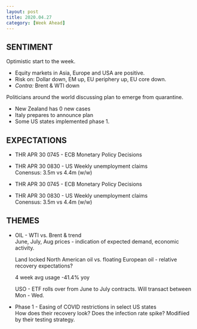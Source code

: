 ```yaml
---
layout: post
title: 2020.04.27
category: [Week Ahead]
---
```


## SENTIMENT  
Optimistic start to the week. 
* Equity markets in Asia, Europe and USA are positive. 
* Risk on: Dollar down, EM up, EU periphery up, EU core down. 
* *Contra:* Brent & WTI down 

Politicians around the world discussing plan to emerge from quarantine. 
* New Zealand has 0 new cases 
* Italy prepares to announce plan 
* Some US states implemented phase 1.

## EXPECTATIONS


* THR APR 30 0745 - ECB Monetary Policy Decisions
* THR APR 30 0830 - US Weekly unemployment claims  
    Conensus: 3.5m vs 4.4m (w/w)
    
* THR APR 30 0745 - ECB Monetary Policy Decisions
* THR APR 30 0830 - US Weekly unemployment claims  
    Conensus: 3.5m vs 4.4m (w/w)

## THEMES
* OIL - WTI vs. Brent & trend  
   June, July, Aug prices - indication of expected demand, economic activity.
   
   Land locked North American oil vs. floating European oil - relative recovery expectations?  
   
   4 week avg usage -41.4% yoy  
   
   USO - ETF rolls over from June to July contracts. Will transact between Mon - Wed.

* Phase 1 - Easing of COVID restrictions in select US states  
   How does their recovery look? Does the infection rate spike? Modifiied by their testing strategy. 

